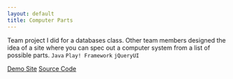 ```yaml
---
layout: default
title: Computer Parts
---
```


Team project I did for a databases class. Other team members designed the idea of a site where you can spec out a computer system from a list of possible parts. `Java` `Play! Framework` `jQueryUI`

[Demo Site](
http://quiet-fog-7679.herokuapp.com) [Source Code](https://github.com/Teshel/ICS-311-Implementation-Project-3)
